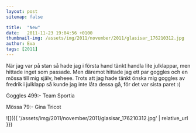 ```yaml
---
layout: post
sitemap: false

title:  "New"
date:   2011-11-23 19:04:56 +0100
thumbnail-img: /assets/img/2011/november/2011/glasisar_176210312.jpg
author: Eva
tags: [2011]
---
```


När jag var på stan så hade jag i första hand tänkt handla lite julklappar, men hittade inget som passade. Men däremot hittade jag ett par goggles och en mössa till mig själv, heheee. Trots att jag hade tänkt önska mig goggles av fredrik i julklapp så kunde jag inte låta dessa gå, för det var sista paret :( 




Goggles 499:- Team Sportia




Mössa 79:- Gina Tricot

![]({{ '/assets/img/2011/november/2011/glasisar_176210312.jpg'  | relative_url }})

